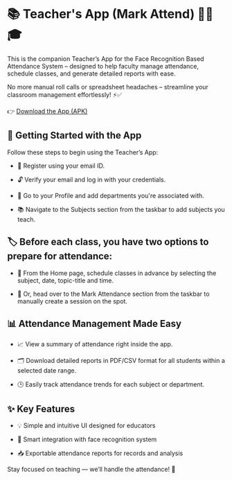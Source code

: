 # 📚 Teacher's App (Mark Attend) 🧑‍🏫🎓
This is the companion Teacher’s App for the Face Recognition Based Attendance System – designed to help faculty manage attendance, schedule classes, and generate detailed reports with ease.

No more manual roll calls or spreadsheet headaches – streamline your classroom management effortlessly! ⚡✅

👉 [Download the App (APK)](https://expo.dev/artifacts/eas/pwU7qH8LYtdrBAwz4TG6RS.apk)

## 🚀 Getting Started with the App
Follow these steps to begin using the Teacher’s App:

- 📝 Register using your email ID.

- 🔓 Verify your email and log in with your credentials.

- 🏫 Go to your Profile and add departments you're associated with.

- 📚 Navigate to the Subjects section from the taskbar to add subjects you teach.

## 🏷️ Before each class, you have two options to prepare for attendance:
- 📅 From the Home page, schedule classes in advance by selecting the subject, date, topic-title and time.

- 📲 Or, head over to the Mark Attendance section from the taskbar to manually create a session on the spot.

## 📊 Attendance Management Made Easy
- 📈 View a summary of attendance right inside the app.

- 🗂️ Download detailed reports in PDF/CSV format for all students within a selected date range.

- 🕒 Easily track attendance trends for each subject or department.

## ✨ Key Features
- 💡 Simple and intuitive UI designed for educators

- 🧠 Smart integration with face recognition system

- 📥 Exportable attendance reports for records and analysis

Stay focused on teaching — we’ll handle the attendance! 🎯
